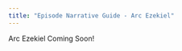 ```yaml
---
title: "Episode Narrative Guide - Arc Ezekiel"
---
```


<!--
    Taken from:
    - [Clarifying AI GM Instructions](https://chat.openai.com/c/4dff934f-3f8a-43d3-a213-7f72bf25ed64)
    - Angel Appearances: Bible Descriptions
    - Career Change: Nurse to Shop Owner
    - School Setting: Wealth & Size
    - Half-Beast Berserker Kaelira

    overall concept:
    - earliest to encounter the archmage is a full moon after the monstrous vision; then we could start playing school episodes
    - unlock conditions is when level 8 is cleared. aria's arc can meet these folks before then potentially but the letters and story won't be finished
        1. 14th floor is reached and no need for combat is discovered (latest)
        2. guild lunaria is discovered
        3. level 8 is cleared and no one knows how to progress further (olympia+aetheria=first heaven, the sky on 8, first dream ends on 9, second circle of hell is 12)
        4. time passes: the lunar gate is open each full moon. when caelum the younger and elder both attack
        5. (earliest) guild lunaria is discovered after the monstrous vision.
    - urban university, students rise from junior to college grad (vision happens while junior)
    - caelum the elder arrives the full moon after caelum the younger leaves (on a new moon)
    - caelum the elder helps guild lunaria prepare to ascend to the second heaven (the moon, where lunaria lives). he is quickly promoted to archmage and high priest
    - in the meantime, caelum mentors many young mages in the area including those at the school
    - the story is narrated as a series of scholarly letters or journal entries, many coming from the university professors and some coming from priests, nobels, and guild leaders. the scholars are frantically trying to collate world knowledge in an effort to defeat higher level bosses, survive, minimize deaths, and possibly even hack out of the game universe sooner than reaching the 100th floor boss if possible. many of the scholars are real-world researchers or technical folks of various kinds.
    - at the end, caelum the elder sacrifices himself to defeat lunaria, the 14th floor boss. we learn that his defeat of lunaria is a fulfillment of a prophet called ezekiel: "he that lives must die"
    - in aria's arc they discover these letters and journal entries at some point
    - the 6 monarchs of evergreen include:
        - a caliph
        - the monarch of triton
        - the beast king (bearking)
        - monarch of the dreamers
        - monarch of regalis
        - the dwarf monarch of new olympia
        - this, besides monarchs of the past and hell. there are also smaller regional nobles and warlords that might regard themselves as a king, but they don't hold a candle to these folks. for example, there are many royal dragons that might be considered effectively an absolute ruler over some small portion of dragonica, but not the whole region.
-->

Arc Ezekiel Coming Soon!
